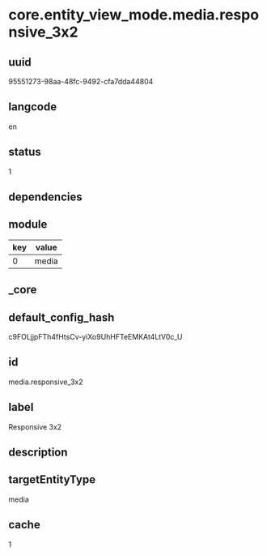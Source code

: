 # core.entity_view_mode.media.responsive_3x2

## uuid
95551273-98aa-48fc-9492-cfa7dda44804

## langcode
en

## status
1

## dependencies

## module
|key|value|
|-|-|
|0|media|


## _core

## default_config_hash
c9FOLjjpFTh4fHtsCv-yiXo9UhHFTeEMKAt4LtV0c_U

## id
media.responsive_3x2

## label
Responsive 3x2

## description


## targetEntityType
media

## cache
1
